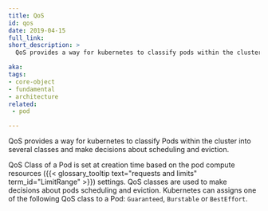 ```yaml
---
title: QoS
id: qos
date: 2019-04-15
full_link: 
short_description: >
  QoS provides a way for kubernetes to classify pods within the cluster into several classes and make decisions about scheduling and eviction.

aka: 
tags:
- core-object
- fundamental
- architecture
related:
 - pod

---
```

 QoS provides a way for kubernetes to classify Pods within the cluster into several classes and make decisions about scheduling and eviction.

<!--more--> 
QoS Class of a Pod is set at creation time  based on the pod compute resources ({{< glossary_tooltip text="requests and limits" term_id="LimitRange" >}}) settings. QoS classes are used to make decisions about pods scheduling and eviction.
Kubernetes can assigns one of the following  QoS class to a Pod: `Guaranteed`, `Burstable` or `BestEffort`.



